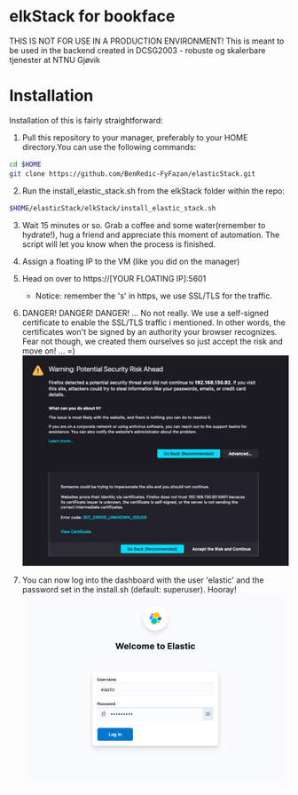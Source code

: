 # elkStack for bookface
THIS IS NOT FOR USE IN A PRODUCTION ENVIRONMENT!
This is meant to be used in the backend created in DCSG2003 - robuste og skalerbare tjenester at NTNU Gjøvik

# Installation
Installation of this is fairly straightforward:

1. Pull this repository to your manager, preferably to your HOME directory.You can use the following commands:
```bash
cd $HOME
git clone https://github.com/BenRedic-FyFazan/elasticStack.git
```

2. Run the install_elastic_stack.sh from the elkStack folder within the repo:
```bash
$HOME/elasticStack/elkStack/install_elastic_stack.sh
```
 
3. Wait 15 minutes or so. Grab a coffee and some water(remember to hydrate!), hug a friend and appreciate this moment of automation.
The script will let you know when the process is finished.

4. Assign a floating IP to the VM (like you did on the manager)

5. Head on over to https://[YOUR FLOATING IP]:5601 
    - Notice: remember the 's' in https, we use SSL/TLS for the traffic.

6. DANGER! DANGER! DANGER! 
... No not really. We use a self-signed certificate to enable the SSL/TLS traffic i mentioned.
In other words, the certificates won't be signed by an authority your browser recognizes. 
Fear not though, we created them ourselves so just accept the risk and move on! ... =)
![Kibana Dashboard Certificate warning](./images/kibana-certificate-warning.png)

7. You can now log into the dashboard with the user 'elastic' and the password set in the install.sh (default: superuser). Hooray!
![Kibana Dashboard Portal](./images/kibana-portal.png)
